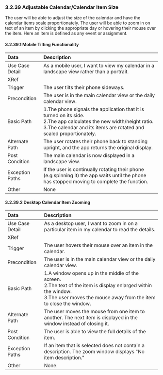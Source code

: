 ### 3.2.39 Adjustable Calendar/Calendar Item Size

The user will be able to adjust the size of the calendar and have the calendar items scale proportionately. The user will be able to zoom in on text of an item by clicking the appropriate day or hovering their mouse over the item. Here an item is defined as any event or assignment.

#### 3.2.39.1 Mobile Tilting Functionality

| Data          | Description |
|:--------------| :--------------|
|Use Case Detail| As a mobile user, I want to view my calendar in a landscape view rather than a portrait.|
|XRef           | |
|Trigger        | The user tilts their phone sideways.|
|Precondition   | The user is in the main calendar view or the daily calendar view.|
|Basic Path     | 1.The phone signals the application that it is turned on its side. <br /> 2.The app calculates the new width/height ratio.<br /> 3.The calendar and its items are rotated and scaled proportionately.|
|Alternate Path | The user rotates their phone back to standing upright, and the app returns the original display.|
|Post Condition |The main calendar is now displayed in a landscape view.|
|Exception Paths| If the user is continually rotating their phone (e.g.spinning it) the app waits until the phone has stopped moving to complete the function.|
|Other          | None |

#### 3.2.39.2 Desktop Calendar Item Zooming

| Data          | Description |
|:--------------| :--------------|
|Use Case Detail| As a desktop user, I want to zoom in on a particular item in my calendar to read the details.|
|XRef           | |
|Trigger        | The user hovers their mouse over an item in the calendar.|
|Precondition   | The user is in the main calendar view or the daily calendar view.|
|Basic Path     | 1.A window opens up in the middle of the screen. <br /> 2.The text of the item is display enlarged within the window. <br /> 3.The user moves the mouse away from the item to close the window.|
|Alternate Path | The user moves the mouse from one item to another. The next item is displayed in the window instead of closing it.|
|Post Condition |The user is able to view the full details of the item.|
|Exception Paths| If an item that is selected does not contain a description. The zoom window displays "No item description." |
|Other          | None. |
